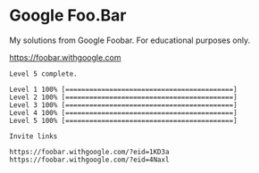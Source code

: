 # Google Foo.Bar

My solutions from Google Foobar. For educational purposes only.

https://foobar.withgoogle.com

```
Level 5 complete.

Level 1 100% [==========================================]
Level 2 100% [==========================================]
Level 3 100% [==========================================]
Level 4 100% [==========================================]
Level 5 100% [==========================================]

Invite links 

https://foobar.withgoogle.com/?eid=1KD3a
https://foobar.withgoogle.com/?eid=4Naxl

